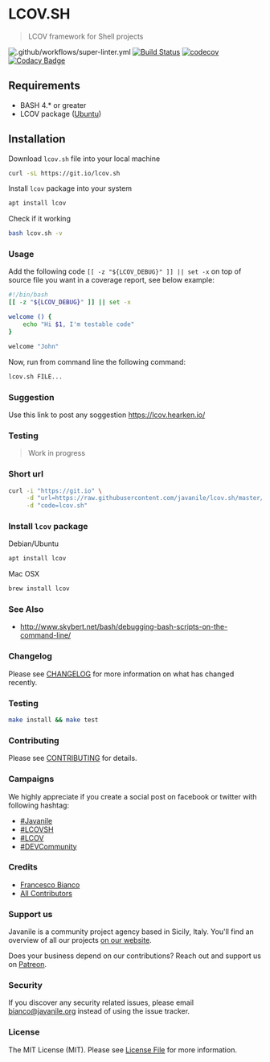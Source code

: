 # LCOV.SH

> LCOV framework for Shell projects

![.github/workflows/super-linter.yml](https://github.com/javanile/lcov.sh/workflows/.github/workflows/super-linter.yml/badge.svg)
[![Build Status](https://travis-ci.com/javanile/lcov.sh.svg?branch=master)](https://travis-ci.org/javanile/lcov.sh)
[![codecov](https://codecov.io/gh/javanile/lcov.sh/branch/master/graph/badge.svg)](https://codecov.io/gh/javanile/lcov.sh)
[![Codacy Badge](https://api.codacy.com/project/badge/Grade/e05f81a8c3b54e5f84fb85a4ba70be17)](https://www.codacy.com/manual/francescobianco/lcov.sh?utm_source=github.com&amp;utm_medium=referral&amp;utm_content=javanile/lcov.sh&amp;utm_campaign=Badge_Grade)

## Requirements

- BASH 4.* or greater
- LCOV package ([Ubuntu](http://manpages.ubuntu.com/manpages/focal/man1/lcov.1.html))

## Installation

Download `lcov.sh` file into your local machine

```bash
curl -sL https://git.io/lcov.sh
```

Install `lcov` package into your system

```bash
apt install lcov
```

Check if it working

```bash
bash lcov.sh -v
```

### Usage

Add the following code `[[ -z "${LCOV_DEBUG}" ]] || set -x`
on top of source file you want in a coverage report, see below example:

```bash
#!/bin/bash
[[ -z "${LCOV_DEBUG}" ]] || set -x

welcome () {
    echo "Hi $1, I'm testable code"
}

welcome "John"
```

Now, run from command line the following command:

```bash
lcov.sh FILE...
```

### Suggestion

Use this link to post any soggestion <https://lcov.hearken.io/>

### Testing

> Work in progress

### Short url

```bash
curl -i "https://git.io" \
     -d "url=https://raw.githubusercontent.com/javanile/lcov.sh/master/lcov.sh" \
     -d "code=lcov.sh"
```

### Install `lcov` package

Debian/Ubuntu

```bash
apt install lcov
```

Mac OSX

```bash
brew install lcov
```

### See Also

- <http://www.skybert.net/bash/debugging-bash-scripts-on-the-command-line/>

### Changelog

Please see [CHANGELOG](docs/CHANGELOG.md) for more information on what has changed recently.

### Testing

```bash
make install && make test 
```

### Contributing

Please see [CONTRIBUTING](docs/CONTRIBUTING.md) for details.

### Campaigns

We highly appreciate if you create a social post on facebook or twitter with following hashtag:

- [#Javanile](#javanile)
- [#LCOVSH](#lcovsh)
- [#LCOV](#lcovsh)
- [#DEVCommunity](#DEVCommunity)

### Credits

- [Francesco Bianco](https://github.com/francescobianco)
- [All Contributors](../../contributors) 

### Support us

Javanile is a community project agency based in Sicily, Italy. 
You'll find an overview of all our projects [on our website](https://www.javanile.org).

Does your business depend on our contributions? Reach out and support us on [Patreon](https://www.patreon.com/javanile). 

### Security

If you discover any security related issues, please email bianco@javanile.org instead of using the issue tracker.

### License

The MIT License (MIT). Please see [License File](LICENSE.md) for more information.
